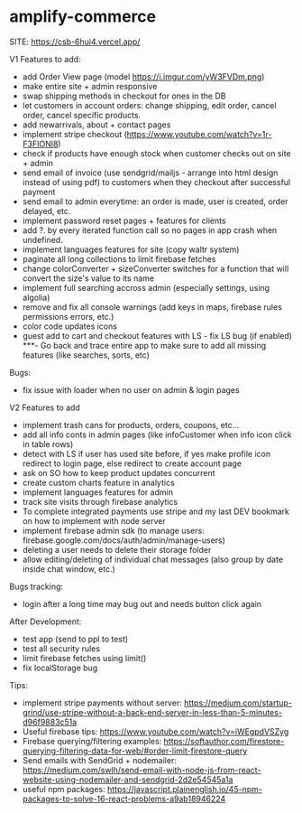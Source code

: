# amplify-commerce

SITE: https://csb-6hui4.vercel.app/

V1 Features to add: 
- add Order View page (model https://i.imgur.com/yW3FVDm.png)
- make entire site + admin responsive
- swap shipping methods in checkout for ones in the DB
- let customers in account orders: change shipping, edit order, cancel order, cancel specific products.
- add newarrivals, about + contact pages
- implement stripe checkout (https://www.youtube.com/watch?v=1r-F3FIONl8)
- check if products have enough stock when customer checks out on site + admin
- send email of invoice (use sendgrid/mailjs - arrange into html design instead of using pdf) to customers when they checkout after successful payment
- send email to admin everytime: an order is made, user is created, order delayed, etc.
- implement password reset pages + features for clients
- add ?. by every iterated function call so no pages in app crash when undefined.
- implement languages features for site (copy waltr system)
- paginate all long collections to limit firebase fetches
- change colorConverter + sizeConverter switches for a function that will convert the size's value to its name
- implement full searching accross admin (especially settings, using algolia)
- remove and fix all console warnings (add keys in maps, firebase rules permissions errors, etc.)
- color code updates icons
- guest add to cart and checkout features with LS - fix LS bug (if enabled)
***- Go back and trace entire app to make sure to add all missing features (like searches, sorts, etc)

Bugs:
- fix issue with loader when no user on admin & login pages

V2 Features to add
- implement trash cans for products, orders, coupons, etc...
- add all info conts in admin pages (like infoCustomer when info icon click in table rows)
- detect with LS if user has used site before, if yes make profile icon redirect to login page, else redirect to create account page
- ask on SO how to keep product updates concurrent
- create custom charts feature in analytics
- implement languages features for admin 
- track site visits through firebase analytics
- To complete integrated payments use stripe and my last DEV bookmark on how to implement with node server
- implement firebase admin sdk (to manage users: firebase.google.com/docs/auth/admin/manage-users)
- deleting a user needs to delete their storage folder 
- allow editing/deleting of individual chat messages (also group by date inside chat window, etc.)

Bugs tracking:
- login after a long time may bug out and needs button click again

After Development:
- test app (send to ppl to test)
- test all security rules
- limit firebase fetches using limit()
- fix localStorage bug

Tips:

- implement stripe payments without server: 
https://medium.com/startup-grind/use-stripe-without-a-back-end-server-in-less-than-5-minutes-d96f9883c51a
- Useful firebase tips: 
https://www.youtube.com/watch?v=iWEgpdVSZyg
- Firebase querying/filtering examples: 
https://softauthor.com/firestore-querying-filtering-data-for-web/#order-limit-firestore-query
- Send emails with SendGrid + nodemailer: 
https://medium.com/swlh/send-email-with-node-js-from-react-website-using-nodemailer-and-sendgrid-2d2e54545a1a
- useful npm packages: https://javascript.plainenglish.io/45-npm-packages-to-solve-16-react-problems-a9ab18946224

